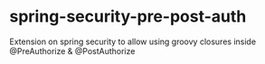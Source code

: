 spring-security-pre-post-auth
=============================

Extension on spring security to allow using groovy closures inside @PreAuthorize &amp; @PostAuthorize